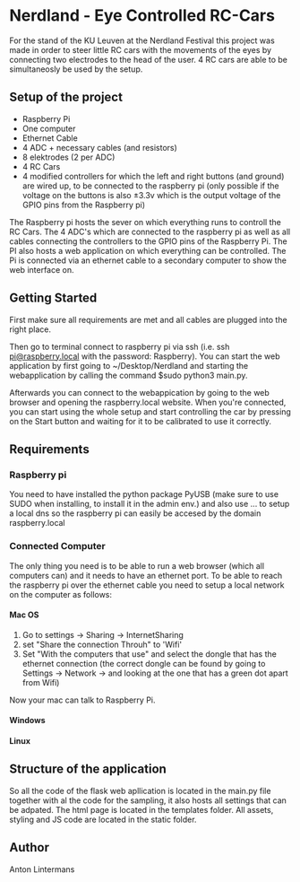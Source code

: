 # Nerdland - Eye Controlled RC-Cars
For the stand of the KU Leuven at the Nerdland Festival this project was made in order to steer little RC cars with the movements of the eyes by connecting two electrodes to the head of the user. 4 RC cars are able to be simultaneosly be used by the setup. 

## Setup of the project
- Raspberry Pi
- One computer
- Ethernet Cable
- 4 ADC + necessary cables (and resistors)
- 8 elektrodes (2 per ADC)
- 4 RC Cars
- 4 modified controllers for which the left and right buttons (and ground) are wired up, to be connected to the raspberry pi (only possible if the voltage on the buttons is also ±3.3v which is the output voltage of the GPIO pins from the Raspberry pi)

The Raspberry pi hosts the sever on which everything runs to controll the RC Cars. The 4 ADC's which are connected to the raspberry pi as well as all cables connecting the controllers to the GPIO pins of the  Raspberry Pi. The PI also hosts a web application on which everything can be controlled. The Pi is connected via an ethernet cable to a secondary computer to show the web interface on. 

## Getting Started
First make sure all requirements are met and all cables are plugged into the right place. 

Then go to terminal connect to raspberry pi via ssh (i.e. ssh pi@raspberry.local with the password: Raspberry). You can start the web application by first going to ~/Desktop/Nerdland and starting the webapplication by calling the command $sudo python3 main.py.

Afterwards you can connect to the webappication by going to the web browser and opening the raspberry.local website. When you're connected, you can start using the whole setup and start controlling the car by pressing on the Start button and waiting for it to be calibrated to use it correctly. 


## Requirements 
### Raspberry pi 
You need to have installed the python package PyUSB (make sure to use SUDO when installing, to install it in the admin env.) and also use ... to setup a local dns so the raspberry pi can easily be accesed by the domain raspberry.local

### Connected Computer
The only thing you need is to be able to run a web browser (which all computers can) and it needs to have an ethernet port. To be able to reach the raspberry pi over the ethernet cable you need to setup a local network on the computer as follows:

#### Mac OS

1. Go to settings -> Sharing -> InternetSharing 
2. set "Share the connection Throuh" to 'Wifi'
3. Set "With the computers that use" and select the dongle that has the ethernet connection (the correct dongle can be found by going to Settings -> Network -> and looking at the one that has a green dot apart from Wifi)

Now your mac can talk to Raspberry Pi. 

#### Windows

#### Linux




## Structure of the application
So all the code of the flask web apllication is located in the main.py file together with al the code for the sampling, it also hosts all settings that can be adpated. 
The html page is located in the templates folder. All assets, styling and JS code are located in the static folder. 


## Author
Anton Lintermans


